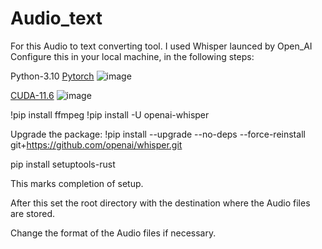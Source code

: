 # Audio_text
For this Audio to text converting tool. I used Whisper launced by Open_AI
Configure this in your local machine, in the following steps:

Python-3.10
[Pytorch]([URL](https://pytorch.org/get-started/locally/))
![image](https://user-images.githubusercontent.com/46361620/215275070-0619b767-7ff9-4e54-8af9-f8faff539f81.png)

[CUDA-11.6]([URL](https://pytorch.org/get-started/locally/))
![image](https://user-images.githubusercontent.com/46361620/215275136-fbd66a14-be4c-498a-8425-3aa3092d9dea.png)

!pip install ffmpeg
!pip install -U openai-whisper

Upgrade the package:
!pip install --upgrade --no-deps --force-reinstall git+https://github.com/openai/whisper.git

pip install setuptools-rust

This marks completion of setup. 

After this set the root directory with the destination where the Audio files are stored. 

Change the format of the Audio files if necessary.
